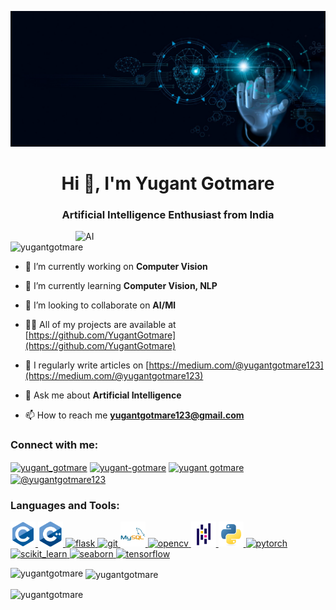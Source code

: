 ![logo](https://github.com/YugantGotmare/YugantGotmare/blob/main/AI_banner.jpeg)
<h1 align="center">Hi 👋, I'm Yugant Gotmare</h1>
<h3 align="center">Artificial Intelligence Enthusiast from India</h3>

<img align="right" alt="AI" width="400" src="https://cdn.dribbble.com/users/46123/screenshots/6135335/ai-sun-type.gif">

<p align="left"> <img src="https://komarev.com/ghpvc/?username=yugantgotmare&label=Profile%20views&color=0e75b6&style=flat" alt="yugantgotmare" /> </p>

- 🔭 I’m currently working on **Computer Vision**

- 🌱 I’m currently learning **Computer Vision, NLP**

- 👯 I’m looking to collaborate on **AI/Ml**

- 👨‍💻 All of my projects are available at [https://github.com/YugantGotmare](https://github.com/YugantGotmare)

- 📝 I regularly write articles on [https://medium.com/@yugantgotmare123](https://medium.com/@yugantgotmare123)

- 💬 Ask me about **Artificial Intelligence**

- 📫 How to reach me **yugantgotmare123@gmail.com**

<h3 align="left">Connect with me:</h3>
<p align="left">
<a href="https://twitter.com/yugant_gotmare" target="blank"><img align="center" src="https://raw.githubusercontent.com/rahuldkjain/github-profile-readme-generator/master/src/images/icons/Social/twitter.svg" alt="yugant_gotmare" height="30" width="40" /></a>
<a href="https://linkedin.com/in/yugant-gotmare" target="blank"><img align="center" src="https://raw.githubusercontent.com/rahuldkjain/github-profile-readme-generator/master/src/images/icons/Social/linked-in-alt.svg" alt="yugant-gotmare" height="30" width="40" /></a>
<a href="https://kaggle.com/yugant gotmare" target="blank"><img align="center" src="https://raw.githubusercontent.com/rahuldkjain/github-profile-readme-generator/master/src/images/icons/Social/kaggle.svg" alt="yugant gotmare" height="30" width="40" /></a>
<a href="https://medium.com/@yugantgotmare123" target="blank"><img align="center" src="https://raw.githubusercontent.com/rahuldkjain/github-profile-readme-generator/master/src/images/icons/Social/medium.svg" alt="@yugantgotmare123" height="30" width="40" /></a>
</p>

<h3 align="left">Languages and Tools:</h3>
<p align="left"> <a href="https://www.cprogramming.com/" target="_blank" rel="noreferrer"> <img src="https://raw.githubusercontent.com/devicons/devicon/master/icons/c/c-original.svg" alt="c" width="40" height="40"/> </a> <a href="https://www.w3schools.com/cpp/" target="_blank" rel="noreferrer"> <img src="https://raw.githubusercontent.com/devicons/devicon/master/icons/cplusplus/cplusplus-original.svg" alt="cplusplus" width="40" height="40"/> </a> <a href="https://flask.palletsprojects.com/" target="_blank" rel="noreferrer"> <img src="https://www.vectorlogo.zone/logos/pocoo_flask/pocoo_flask-icon.svg" alt="flask" width="40" height="40"/> </a> <a href="https://git-scm.com/" target="_blank" rel="noreferrer"> <img src="https://www.vectorlogo.zone/logos/git-scm/git-scm-icon.svg" alt="git" width="40" height="40"/> </a> <a href="https://www.mysql.com/" target="_blank" rel="noreferrer"> <img src="https://raw.githubusercontent.com/devicons/devicon/master/icons/mysql/mysql-original-wordmark.svg" alt="mysql" width="40" height="40"/> </a> <a href="https://opencv.org/" target="_blank" rel="noreferrer"> <img src="https://www.vectorlogo.zone/logos/opencv/opencv-icon.svg" alt="opencv" width="40" height="40"/> </a> <a href="https://pandas.pydata.org/" target="_blank" rel="noreferrer"> <img src="https://raw.githubusercontent.com/devicons/devicon/2ae2a900d2f041da66e950e4d48052658d850630/icons/pandas/pandas-original.svg" alt="pandas" width="40" height="40"/> </a> <a href="https://www.python.org" target="_blank" rel="noreferrer"> <img src="https://raw.githubusercontent.com/devicons/devicon/master/icons/python/python-original.svg" alt="python" width="40" height="40"/> </a> <a href="https://pytorch.org/" target="_blank" rel="noreferrer"> <img src="https://www.vectorlogo.zone/logos/pytorch/pytorch-icon.svg" alt="pytorch" width="40" height="40"/> </a> <a href="https://scikit-learn.org/" target="_blank" rel="noreferrer"> <img src="https://upload.wikimedia.org/wikipedia/commons/0/05/Scikit_learn_logo_small.svg" alt="scikit_learn" width="40" height="40"/> </a> <a href="https://seaborn.pydata.org/" target="_blank" rel="noreferrer"> <img src="https://seaborn.pydata.org/_images/logo-mark-lightbg.svg" alt="seaborn" width="40" height="40"/> </a> <a href="https://www.tensorflow.org" target="_blank" rel="noreferrer"> <img src="https://www.vectorlogo.zone/logos/tensorflow/tensorflow-icon.svg" alt="tensorflow" width="40" height="40"/> </a> </p>

<p><img align="left" src="https://github-readme-stats.vercel.app/api/top-langs?username=yugantgotmare&show_icons=true&locale=en&layout=compact" alt="yugantgotmare" /></p>

<p>&nbsp;<img align="center" src="https://github-readme-stats.vercel.app/api?username=yugantgotmare&show_icons=true&locale=en" alt="yugantgotmare" /></p>

<p><img align="center" src="https://github-readme-streak-stats.herokuapp.com/?user=yugantgotmare&" alt="yugantgotmare" /></p>
